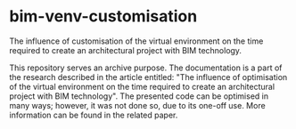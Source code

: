 # bim-venv-customisation
The influence of customisation of the virtual environment on the time required to create an architectural project with BIM technology.

This repository serves an archive purpose. The documentation is a part of the research described in the article entitled: "The influence of optimisation of the virtual environment on the time required to create an architectural project with BIM technology". The presented code can be optimised in many ways; however, it was not done so, due to its one-off use. More information can be found in the related paper.
